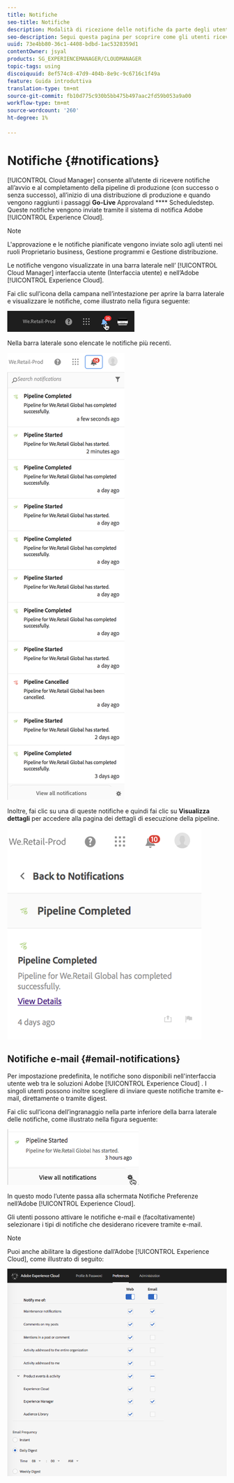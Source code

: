 ```yaml
---
title: Notifiche
seo-title: Notifiche
description: Modalità di ricezione delle notifiche da parte degli utenti in AEM Cloud Manager
seo-description: Segui questa pagina per scoprire come gli utenti ricevono le notifiche all’avvio e al completamento di una pipeline, con successo o senza successo, in AEM Cloud Manager.
uuid: 73e4bb80-36c1-4408-bdbd-1ac5328359d1
contentOwner: jsyal
products: SG_EXPERIENCEMANAGER/CLOUDMANAGER
topic-tags: using
discoiquuid: 8ef574c8-47d9-404b-8e9c-9c6716c1f49a
feature: Guida introduttiva
translation-type: tm+mt
source-git-commit: fb10d775c930b5bb475b497aac2fd59b053a9a00
workflow-type: tm+mt
source-wordcount: '260'
ht-degree: 1%

---
```



# Notifiche {#notifications}

[!UICONTROL Cloud Manager] consente all’utente di ricevere notifiche all’avvio e al completamento della pipeline di produzione (con successo o senza successo), all’inizio di una distribuzione di produzione e quando vengono raggiunti i passaggi  **Go-Live** Approvaland  **** Scheduledstep. Queste notifiche vengono inviate tramite il sistema di notifica Adobe [!UICONTROL Experience Cloud].

>[!NOTE]
>
>L&#39;approvazione e le notifiche pianificate vengono inviate solo agli utenti nei ruoli Proprietario business, Gestione programmi e Gestione distribuzione.

Le notifiche vengono visualizzate in una barra laterale nell’ [!UICONTROL Cloud Manager] interfaccia utente (Interfaccia utente) e nell’Adobe [!UICONTROL Experience Cloud].

Fai clic sull’icona della campana nell’intestazione per aprire la barra laterale e visualizzare le notifiche, come illustrato nella figura seguente:

![](assets/image2018-7-12_11-52-40.png)

Nella barra laterale sono elencate le notifiche più recenti.

![](assets/screen_shot_2018-07-20at91406pm.png)

Inoltre, fai clic su una di queste notifiche e quindi fai clic su **Visualizza dettagli** per accedere alla pagina dei dettagli di esecuzione della pipeline.

![](assets/screen_shot_2018-08-14at43503pm.png)

## Notifiche e-mail {#email-notifications}

Per impostazione predefinita, le notifiche sono disponibili nell&#39;interfaccia utente web tra le soluzioni Adobe [!UICONTROL Experience Cloud] . I singoli utenti possono inoltre scegliere di inviare queste notifiche tramite e-mail, direttamente o tramite digest.

Fai clic sull’icona dell’ingranaggio nella parte inferiore della barra laterale delle notifiche, come illustrato nella figura seguente:

![](assets/image2018-7-12_12-8-19.png)

In questo modo l’utente passa alla schermata Notifiche Preferenze nell’Adobe [!UICONTROL Experience Cloud].

Gli utenti possono attivare le notifiche e-mail e (facoltativamente) selezionare i tipi di notifiche che desiderano ricevere tramite e-mail.

>[!NOTE]
>
>Puoi anche abilitare la digestione dall’Adobe [!UICONTROL Experience Cloud], come illustrato di seguito:

![](assets/image2018-7-12_12-10-51.png)
